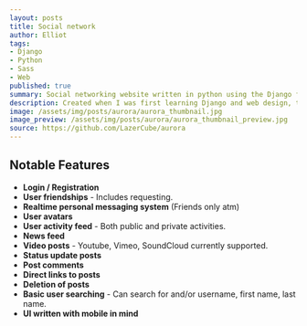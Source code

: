 ```yaml
---
layout: posts
title: Social network
author: Elliot
tags:
- Django
- Python
- Sass
- Web
published: true
summary: Social networking website written in python using the Django framework.
description: Created when I was first learning Django and web design, this simple social network allowed me to learn about python packages, AJAX request and gain a good understanding of the underlying code and methodologies behind most modern websites, including MVC, RESTful API’s (Which I would proceed to explore further) and data normalization.
image: /assets/img/posts/aurora/aurora_thumbnail.jpg
image_preview: /assets/img/posts/aurora/aurora_thumbnail_preview.jpg
source: https://github.com/LazerCube/aurora
---
```


## Notable Features

- **Login / Registration**
- **User friendships** - Includes requesting.
- **Realtime personal messaging system** (Friends only atm)
- **User avatars**
- **User activity feed** - Both public and private activities.
- **News feed**
- **Video posts** - Youtube, Vimeo, SoundCloud currently supported.
- **Status update posts**
- **Post comments**
- **Direct links to posts**
- **Deletion of posts**
- **Basic user searching** - Can search for and/or username, first name, last name.
- **UI written with mobile in mind**
